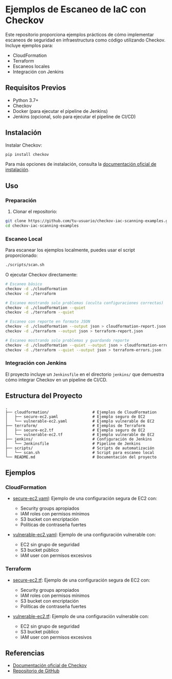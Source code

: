 # Ejemplos de Escaneo de IaC con Checkov

Este repositorio proporciona ejemplos prácticos de cómo implementar escaneos de seguridad en infraestructura como código utilizando Checkov. Incluye ejemplos para:

- CloudFormation
- Terraform
- Escaneos locales
- Integración con Jenkins

## Requisitos Previos

- Python 3.7+
- Checkov
- Docker (para ejecutar el pipeline de Jenkins)
- Jenkins (opcional, solo para ejecutar el pipeline de CI/CD)

## Instalación

Instalar Checkov:
```bash
pip install checkov
```

Para más opciones de instalación, consulta la [documentación oficial de instalación](https://www.checkov.io/2.Basics/Installing%20Checkov.html).

## Uso

### Preparación

1. Clonar el repositorio:
```bash
git clone https://github.com/tu-usuario/checkov-iac-scanning-examples.git
cd checkov-iac-scanning-examples
```

### Escaneo Local

Para escanear los ejemplos localmente, puedes usar el script proporcionado:

```bash
./scripts/scan.sh
```

O ejecutar Checkov directamente:

```bash
# Escaneo básico
checkov -d ./cloudformation
checkov -d ./terraform

# Escaneo mostrando solo problemas (oculta configuraciones correctas)
checkov -d ./cloudformation --quiet
checkov -d ./terraform --quiet

# Escaneo con reporte en formato JSON
checkov -d ./cloudformation --output json > cloudformation-report.json
checkov -d ./terraform --output json > terraform-report.json

# Escaneo mostrando solo problemas y guardando reporte
checkov -d ./cloudformation --quiet --output json > cloudformation-errors.json
checkov -d ./terraform --quiet --output json > terraform-errors.json
```

### Integración con Jenkins

El proyecto incluye un `Jenkinsfile` en el directorio `jenkins/` que demuestra cómo integrar Checkov en un pipeline de CI/CD.

## Estructura del Proyecto

```shell
.
├── cloudformation/                   # Ejemplos de CloudFormation
│   ├── secure-ec2.yaml               # Ejemplo seguro de EC2
│   └── vulnerable-ec2.yaml           # Ejemplo vulnerable de EC2
├── terraform/                        # Ejemplos de Terraform
│   ├── secure-ec2.tf                 # Ejemplo seguro de EC2
│   └── vulnerable-ec2.tf             # Ejemplo vulnerable de EC2
├── jenkins/                          # Configuración de Jenkins
│   └── Jenkinsfile                   # Pipeline de Jenkins
├── scripts/                          # Scripts de automatización
│   └── scan.sh                       # Script para escaneo local
└── README.md                         # Documentación del proyecto
```

## Ejemplos

### CloudFormation

- [secure-ec2.yaml](cloudformation/secure-ec2.yaml): Ejemplo de una configuración segura de EC2 con:
  - Security groups apropiados
  - IAM roles con permisos mínimos
  - S3 bucket con encriptación
  - Políticas de contraseña fuertes

- [vulnerable-ec2.yaml](cloudformation/vulnerable-ec2.yaml): Ejemplo de una configuración vulnerable con:
  - EC2 sin grupo de seguridad
  - S3 bucket público
  - IAM user con permisos excesivos

### Terraform

- [secure-ec2.tf](terraform/secure-ec2.tf): Ejemplo de una configuración segura de EC2 con:
  - Security groups apropiados
  - IAM roles con permisos mínimos
  - S3 bucket con encriptación
  - Políticas de contraseña fuertes

- [vulnerable-ec2.tf](terraform/vulnerable-ec2.tf): Ejemplo de una configuración vulnerable con:
  - EC2 sin grupo de seguridad
  - S3 bucket público
  - IAM user con permisos excesivos

## Referencias

- [Documentación oficial de Checkov](https://www.checkov.io/)
- [Repositorio de GitHub](https://github.com/bridgecrewio/checkov)